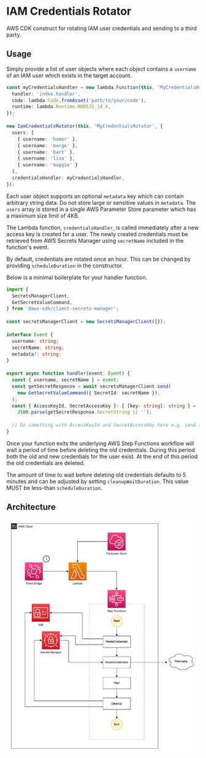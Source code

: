 # IAM Credentials Rotator

AWS CDK construct for rotating IAM user credentials and sending to a third party.

## Usage

Simply provide a list of user objects where each object contains a `username` of an IAM user which exists in the target account.

```typescript
const myCredentialsHandler = new lambda.Function(this, 'MyCredentialsHandler', {
  handler: 'index.handler',
  code: lambda.Code.fromAsset('path/to/your/code'),
  runtime: lambda.Runtime.NODEJS_14_X,
});

new IamCredentialsRotator(this, 'MyCredentialsRotator', {
  users: [
    { username: 'homer' }, 
    { username: 'marge' }, 
    { username: 'bart' }, 
    { username: 'lisa' }, 
    { username: 'maggie' }
  ],
  credentialsHandler: myCredentialsHandler,
});
```

Each user object supports an optional `metadata` key which can contain arbitrary string data. Do not store large or sensitive values in `metadata`. The `users` array is stored in a single AWS Parameter Store parameter which has a maximum size limit of 4KB.

The Lambda function, `credentialsHandler`, is called immediately after a new access key is created for a user. The newly created credentials must be retrieved from AWS Secrets Manager using `secretName` included in the function's event. 

By default, credentials are rotated once an hour. This can be changed by providing `scheduleDuration` in the constructor.

Below is a minimal boilerplate for your handler function.

```typescript
import {
  SecretsManagerClient,
  GetSecretValueCommand,
} from '@aws-sdk/client-secrets-manager';

const secretsManagerClient = new SecretsManagerClient({});

interface Event {
  username: string;
  secretName: string;
  metadata?: string;
}

export async function handler(event: Event) {
  const { username, secretName } = event;
  const getSecretResponse = await secretsManagerClient.send(
    new GetSecretValueCommand({ SecretId: secretName }),
  );
  const { AccessKeyId, SecretAccessKey }: { [key: string]: string } =
    JSON.parse(getSecretResponse.SecretString || '');

  // Do something with AccessKeyId and SecretAccessKey here e.g. send to a trusted third-party
}
```

Once your function exits the underlying AWS Step Functions workflow will wait a period of time before deleting the old credentials. During this period both the old and new credentials for the user exist. At the end of this period the old credentials are deleted.

The amount of time to wait before deleting old credentials defaults to 5 minutes and can be adjusted by setting `cleanupWaitDuration`. This value MUST be less-than `scheduleDuration`.

## Architecture

![Architecture diagram](images/diagram.png)